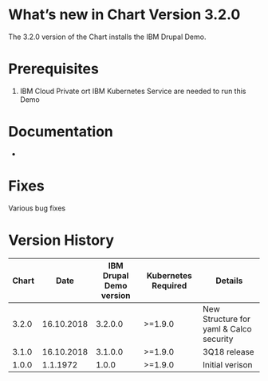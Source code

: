 [//]: # (Licensed Materials - Property of IBM)
[//]: # (5737-E67)
[//]: # (\(C\) Copyright IBM Corporation 2016-2018 All Rights Reserved.)
[//]: # (US Government Users Restricted Rights - Use, duplication or)
[//]: # (disclosure restricted by GSA ADP Schedule Contract with IBM Corp.)

# What’s new in Chart Version 3.2.0

The 3.2.0 version of the Chart installs the IBM Drupal Demo.  

# Prerequisites
1. IBM Cloud Private ort IBM Kubernetes Service are needed to run this Demo

# Documentation
-

# Fixes
Various bug fixes

# Version History

| Chart | Date | IBM Drupal Demo version | Kubernetes Required | Details |
| ----- | ---- | ------------------------------------ | ------------------- | ------- |
| 3.2.0 | 16.10.2018| 3.2.0.0 | >=1.9.0 | New Structure for yaml & Calco security |
| 3.1.0 | 16.10.2018| 3.1.0.0 | >=1.9.0 | 3Q18 release |
| 1.0.0 | 1.1.1972| 1.0.0 | >=1.9.0 | Initial verison |
